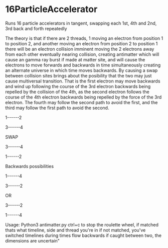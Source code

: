 # 16ParticleAccelerator
Runs 16 particle accelerators in tangent, swapping each 1st, 4th and 2nd, 3rd back and forth repeatedly

The theory is that if there are 2 threads, 1 moving an electron from position 1 to position 2, and another moving an electron from position 2 to position 1
there will be an electron collision imminent moving the 2 electrons away from each other eventually nearing collision, creating antimatter which will
cause an gamma ray burst if made at matter site, and will cause the electrons to move forwards and backwards in time simultaneously creating an alternate
universe in which time moves backwards.
By causing a swap between collision sites brings about the posibility that the two may just cause multiversal transition. That is the first electron may move backwards and wind up following the course of the 3rd electron backwards being repelled by the collision of the 4th, as the second electron follows
the course of the 4th electron backwards being repelled by the force of the 3rd electron. The fourth may follow the second path to avoid the first, and the third may follow the first path to avoid the second.

1------2

3------4

SWAP

3------4

1------2

Backwards possibilities

1------4

3------2

OR

3------2

1------4

Usage: Python3 antimatter.py
ctrl+c to stop the roulette wheel, if matched thats what timeline, side and thread you're in
if not matched, you've switched timelines during times flow backwards
if caught between two, the dimensions are uncertain"
